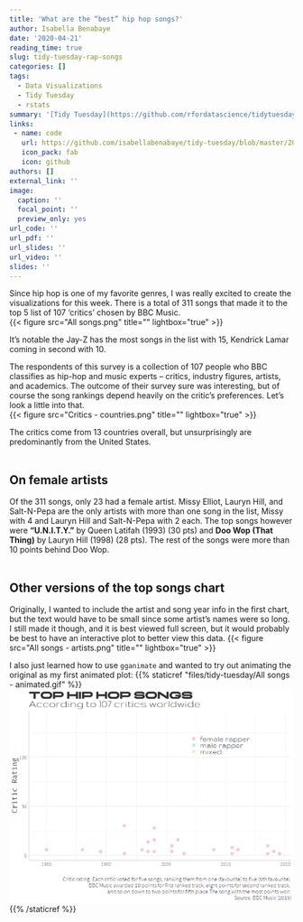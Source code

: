 ```yaml
---
title: 'What are the “best” hip hop songs?'
author: Isabella Benabaye
date: '2020-04-21'
reading_time: true
slug: tidy-tuesday-rap-songs
categories: []
tags:
  - Data Visualizations
  - Tidy Tuesday
  - rstats
summary: '[Tidy Tuesday](https://github.com/rfordatascience/tidytuesday)’s Week 16 dataset from BBC Music'
links:
 - name: code
   url: https://github.com/isabellabenabaye/tidy-tuesday/blob/master/2020/16_rap_songs/16_rap_songs.R
   icon_pack: fab
   icon: github
authors: []
external_link: ''
image:
  caption: ''
  focal_point: ''
  preview_only: yes
url_code: ''
url_pdf: ''
url_slides: ''
url_video: ''
slides: ''
---
```


Since hip hop is one of my favorite genres, I was really excited to
create the visualizations for this week. There is a total of 311 songs
that made it to the top 5 list of 107 ‘critics’ chosen by BBC Music.  
{{< figure src="All songs.png" title="" lightbox="true" >}}

It’s notable the Jay-Z has the most songs in the list with 15, Kendrick
Lamar coming in second with 10.

The respondents of this survey is a collection of 107 people who BBC
classifies as hip-hop and music experts – critics, industry figures,
artists, and academics. The outcome of their survey sure was
interesting, but of course the song rankings depend heavily on the
critic’s preferences. Let’s look a little into that.  
{{< figure src="Critics - countries.png" title="" lightbox="true" >}}

The critics come from 13 countries overall, but unsurprisingly are
predominantly from the United States.  
<br />

## On female artists

Of the 311 songs, only 23 had a female artist. Missy Elliot, Lauryn
Hill, and Salt-N-Pepa are the only artists with more than one song in the
list, Missy with 4 and Lauryn Hill and Salt-N-Pepa with 2 each. The top
songs however were **“U.N.I.T.Y.”** by Queen Latifah (1993) (30 pts) and **Doo Wop (That Thing)** by Lauryn Hill (1998) (28 pts). The rest of the songs
were more than 10 points behind Doo Wop.  
<br />

## Other versions of the top songs chart

Originally, I wanted to include the artist and song year info in the
first chart, but the text would have to be small since some artist’s
names were so long. I still made it though, and it is best viewed full
screen, but it would probably be best to have an interactive plot to
better view this data.
{{< figure src="All songs - artists.png" title="" lightbox="true" >}}

I also just learned how to use `gganimate` and wanted to try out animating the original as my first animated plot:
{{% staticref "files/tidy-tuesday/All songs - animated.gif" %}}![](https://github.com/isabellabenabaye/tidy-tuesday/blob/master/2020/16_rap_songs/All%20songs%20-%20animated.gif?raw=true){{% /staticref %}}